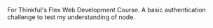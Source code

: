 For Thinkful's Flex Web Development Course.  A basic authentication challenge to test my understanding of node.